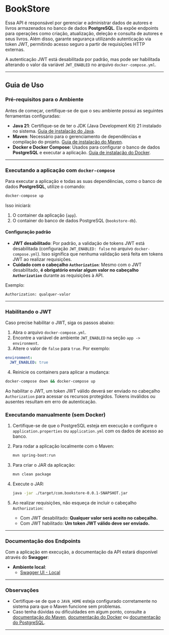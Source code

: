 # BookStore

Essa API é responsável por gerenciar e administrar dados de autores e livros armazenados no banco de dados **PostgreSQL**. Ela expõe endpoints para operações como criação, atualização, deleção e consulta de autores e seus livros. Além disso, garante segurança utilizando autenticação via token JWT, permitindo acesso seguro a partir de requisições HTTP externas.

A autenticação JWT está desabilitada por padrão, mas pode ser habilitada alterando o valor da variável `JWT_ENABLED` no arquivo `docker-compose.yml`.

---

## Guia de Uso

### Pré-requisitos para o Ambiente

Antes de começar, certifique-se de que o seu ambiente possui as seguintes ferramentas configuradas:

- **Java 21**: Certifique-se de ter o JDK (Java Development Kit) 21 instalado no sistema. [Guia de instalação do Java](https://openjdk.org/install/).
- **Maven**: Necessário para o gerenciamento de dependências e compilação do projeto. [Guia de instalação do Maven](https://maven.apache.org/install.html).
- **Docker e Docker Compose**: Usados para configurar o banco de dados **PostgreSQL** e executar a aplicação. [Guia de instalação do Docker](https://docs.docker.com/get-docker/).

---

### Executando a aplicação com `docker-compose`

Para executar a aplicação e todas as suas dependências, como o banco de dados **PostgreSQL**, utilize o comando:

```bash
docker-compose up
```

Isso iniciará:
1. O container da aplicação (`app`).
2. O container do banco de dados PostgreSQL (`bookstore-db`).

#### Configuração padrão

- **JWT desabilitado**: Por padrão, a validação de tokens JWT está desabilitada (configuração `JWT_ENABLED: false` no arquivo `docker-compose.yml`). Isso significa que nenhuma validação será feita em tokens JWT ao realizar requisições.
- **Cuidado com o cabeçalho `Authorization`**: Mesmo com o JWT desabilitado, **é obrigatório enviar algum valor no cabeçalho `Authorization`** durante as requisições à API.

Exemplo:
```http
Authorization: qualquer-valor
```

---

### Habilitando o JWT

Caso precise habilitar o JWT, siga os passos abaixo:

1. Abra o arquivo `docker-compose.yml`.
2. Encontre a variável de ambiente `JWT_ENABLED` na seção `app -> environment`.
3. Altere o valor de `false` para `true`. Por exemplo:

```yaml
environment:
  JWT_ENABLED: true
```

4. Reinicie os containers para aplicar a mudança:

```bash
docker-compose down && docker-compose up
```

Ao habilitar o JWT, um token JWT válido deverá ser enviado no cabeçalho `Authorization` para acessar os recursos protegidos. Tokens inválidos ou ausentes resultam em erro de autenticação.


### Executando manualmente (sem Docker)

1. Certifique-se de que o PostgreSQL esteja em execução e configure o `application.properties` ou `application.yml` com os dados de acesso ao banco.
2. Para rodar a aplicação localmente com o Maven:
   ```bash
   mvn spring-boot:run
   ```

3. Para criar o JAR da aplicação:
   ```bash
   mvn clean package
   ```

4. Execute o JAR:
   ```bash
   java -jar ./target/com.bookstore-0.0.1-SNAPSHOT.jar
   ```

5. Ao realizar requisições, não esqueça de incluir o cabeçalho `Authorization`:
    - Com JWT desabilitado: **Qualquer valor será aceito no cabeçalho.**
    - Com JWT habilitado: **Um token JWT válido deve ser enviado.**

---

### Documentação dos Endpoints

Com a aplicação em execução, a documentação da API estará disponível através do **Swagger**:

- **Ambiente local**:
    - [Swagger UI - Local](http://localhost:8080/bookstore-api/swagger-ui/index.html)

---

### Observações

- Certifique-se de que o `JAVA_HOME` esteja configurado corretamente no sistema para que o Maven funcione sem problemas.
- Caso tenha dúvidas ou dificuldades em algum ponto, consulte a [documentação do Maven](https://maven.apache.org/guides/index.html), [documentação do Docker](https://docs.docker.com/) ou [documentação do PostgreSQL](https://www.postgresql.org/docs/).

---
